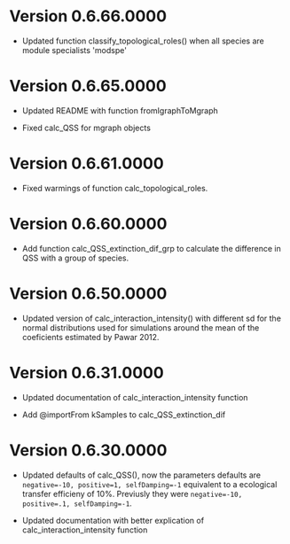 # Version  0.6.66.0000

* Updated function classify_topological_roles() when all species are module specialists 'modspe'


# Version  0.6.65.0000

* Updated README with function fromIgraphToMgraph

* Fixed calc_QSS for mgraph objects 

# Version  0.6.61.0000

* Fixed warmings of function calc_topological_roles. 

# Version  0.6.60.0000

* Add function calc_QSS_extinction_dif_grp to calculate the difference in QSS with a group of species.  


# Version  0.6.50.0000

* Updated version of calc_interaction_intensity() with different sd for the normal distributions used
  for simulations around the mean of the coeficients estimated by Pawar 2012.  

# Version  0.6.31.0000

* Updated documentation of calc_interaction_intensity function

* Add @importFrom kSamples to calc_QSS_extinction_dif

# Version  0.6.30.0000

* Updated defaults of calc_QSS(), now the parameters defaults are `negative=-10, positive=1, selfDamping=-1` 
equivalent to a ecological transfer efficieny of 10%.
Previusly they were `negative=-10, positive=.1, selfDamping=-1`.

* Updated documentation with better explication of calc_interaction_intensity function
